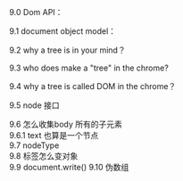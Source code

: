 9.0 Dom API：<br>

9.1 document object model：<br>

9.2 why a tree is in your  mind？<br>

9.3 who does make a "tree" in  the chrome?<br>

9.4 why a tree  is called  DOM in the chrome？<br>

9.5 node 接口<br>



9.6 怎么收集body 所有的子元素<br>
9.6.1 text 也算是一个节点<br>
9.7 nodeType <br>
9.8 标签怎么变对象<br>
9.9 document.write()
9.10 伪数组<br>





     
